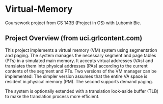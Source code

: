 # Virtual-Memory

Coursework project from CS 143B (Project in OS) with Lubomir Bic.

## Project Overview (from uci.grlcontent.com)
This project implements a virtual memory (VM) system using segmentation and paging. The system manages the necessary segment and page tables (PTs) in a simulated main memory. It accepts virtual addresses (VAs) and translates them into physical addresses (PAs) according to the current contents of the segment and PTs. Two versions of the VM manager can be implemented: The simpler version assumes that the entire VA space is resident in physical memory (PM). The second supports demand paging.

 

The system is optionally extended with a translation look-aside buffer (TLB) to make the translation process more efficient.